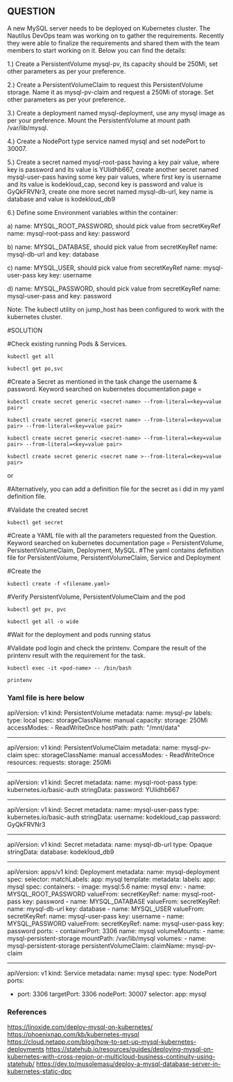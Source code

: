 
## QUESTION
A new MySQL server needs to be deployed on Kubernetes cluster. The Nautilus DevOps team was working on to gather the requirements. Recently they were able to finalize the requirements and shared them with the team members to start working on it. Below you can find the details:


1.) Create a PersistentVolume mysql-pv, its capacity should be 250Mi, set other parameters as per your preference.

2.) Create a PersistentVolumeClaim to request this PersistentVolume storage. Name it as mysql-pv-claim and request a 250Mi of storage. Set other parameters as per your preference.

3.) Create a deployment named mysql-deployment, use any mysql image as per your preference. Mount the PersistentVolume at mount path /var/lib/mysql.

4.) Create a NodePort type service named mysql and set nodePort to 30007.

5.) Create a secret named mysql-root-pass having a key pair value, where key is password and its value is YUIidhb667, create another secret named mysql-user-pass having some key pair values, where first key is username and its value is kodekloud_cap, second key is password and value is GyQkFRVNr3, create one more secret named mysql-db-url, key name is database and value is kodekloud_db9

6.) Define some Environment variables within the container:

a) name: MYSQL_ROOT_PASSWORD, should pick value from secretKeyRef name: mysql-root-pass and key: password

b) name: MYSQL_DATABASE, should pick value from secretKeyRef name: mysql-db-url and key: database

c) name: MYSQL_USER, should pick value from secretKeyRef name: mysql-user-pass key key: username

d) name: MYSQL_PASSWORD, should pick value from secretKeyRef name: mysql-user-pass and key: password

Note: The kubectl utility on jump_host has been configured to work with the kubernetes cluster.



#SOLUTION

#Check existing running Pods  & Services. 

    kubectl get all 

    kubectl get po,svc 

#Create a  Secret as mentioned in the task change the username & password. Keyword searched on kubernetes documentation page = 

    kubectl create secret generic <secret-name> --from-literal=<key=value pair>

    kubectl create secret generic <secret name> --from-literal=<key=value pair> --from-literal=<key=value pair>

    kubectl create secret generic <secret-name> --from-literal=<key=value pair> --from-literal=<key=value pair>

    kubectl create secret generic <secret name >--from-literal=<key=value pair> 

or

#Alternatively, you can add a definition file for the secret as i did in my yaml definition file. 

#Validate the created secret
    
    kubectl get secret 

#Create a  YAML  file with all the parameters requested from the Question. Keyword searched on kubernetes documentation page = PersistentVolume, PersistentVolumeClaim, Deployment, MySQL. 
#The yaml contains definition file for PersistentVolume, PersistentVolumeClaim, Service and Deployment


#Create the 

    kubectl create -f <filename.yaml>

#Verify PersistentVolume, PersistentVolumeClaim and the pod

    kubectl get pv, pvc 

    kubectl get all -o wide 

#Wait for the deployment and pods running status 

#Validate pod login and check the printenv. Compare the result of the printenv result with the requirement for the task. 

    kubectl exec -it <pod-name> -- /bin/bash

    printenv


        
### Yaml file is here below 

apiVersion: v1
kind: PersistentVolume
metadata:
  name: mysql-pv
  labels:
    type: local
spec:
  storageClassName: manual
  capacity:
    storage: 250Mi
  accessModes:
    - ReadWriteOnce
  hostPath:
    path: "/mnt/data"

---
apiVersion: v1
kind: PersistentVolumeClaim
metadata:
  name: mysql-pv-claim
spec:
  storageClassName: manual
  accessModes:
    - ReadWriteOnce
  resources:
    requests:
      storage: 250Mi

---
apiVersion: v1
kind: Secret
metadata:
  name: mysql-root-pass
type: kubernetes.io/basic-auth
stringData:
  password: YUIidhb667

---  
apiVersion: v1
kind: Secret
metadata:
  name: mysql-user-pass
type: kubernetes.io/basic-auth
stringData:
  username: kodekloud_cap
  password: GyQkFRVNr3
  
---  
apiVersion: v1
kind: Secret
metadata:
  name: mysql-db-url
type: Opaque
stringData:
  database: kodekloud_db9
  
---
apiVersion: apps/v1
kind: Deployment
metadata:
  name: mysql-deployment
spec:
  selector:
    matchLabels:
      app: mysql
  template:
    metadata:
      labels:
        app: mysql
    spec:
      containers:
      - image: mysql:5.6
        name: mysql
        env:
        - name: MYSQL_ROOT_PASSWORD
          valueFrom:
            secretKeyRef:
              name: mysql-root-pass
              key: password
        - name: MYSQL_DATABASE
          valueFrom:
            secretKeyRef:
              name: mysql-db-url
              key: database
        - name: MYSQL_USER
          valueFrom:
            secretKeyRef:
              name: mysql-user-pass
              key: username
        - name: MYSQL_PASSWORD
          valueFrom:
            secretKeyRef:
              name: mysql-user-pass
              key: password
        ports:
        - containerPort: 3306
          name: mysql
        volumeMounts:
        - name: mysql-persistent-storage
          mountPath: /var/lib/mysql
      volumes:
      - name: mysql-persistent-storage
        persistentVolumeClaim:
          claimName: mysql-pv-claim

---
apiVersion: v1
kind: Service
metadata:
  name: mysql
spec:
  type: NodePort
  ports:
  - port: 3306
    targetPort: 3306
    nodePort: 30007
  selector:
    app: mysql
    

### References

https://linoxide.com/deploy-mysql-on-kubernetes/
https://phoenixnap.com/kb/kubernetes-mysql
https://cloud.netapp.com/blog/how-to-set-up-mysql-kubernetes-deployments 
https://statehub.io/resources/guides/deploying-mysql-on-kubernetes-with-cross-region-or-multicloud-business-continuity-using-statehub/
https://dev.to/musolemasu/deploy-a-mysql-database-server-in-kubernetes-static-dpc 
